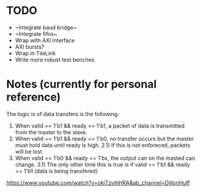 
# TODO
* ~Integrate baud bridge~
* ~Integrate fifos~
* Wrap with AXI interface
* AXI bursts?
* Wrap in TileLink
* Write more robust test benches










# Notes (currently for personal reference)

The logic is of data transfers is the following:

1) When valid == 1'b1 && ready == 1'b1, a packet of data is transmitted from the master to the slave. 
2) When valid == 1'b1 && ready == 1'b0, no transfer occurs but the master must hold data until ready is high. 
	2.1) If this is not enforeced, packets will be lost.
3) When valid == 1'b0 && ready == 1'bx, the output can on the masted can change.
	3.1) The only other time this is true is if valid == 1'b1 && ready == 1'b1 (data is being transfered)



https://www.youtube.com/watch?v=okiTzvihHRA&ab_channel=DillonHuff
